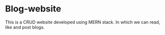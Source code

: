 # Blog-website

This is a CRUD website developed using MERN stack. In which we can read, like and post blogs.
